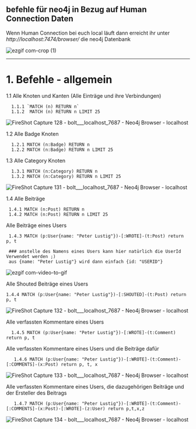 ## befehle für neo4j in Bezug auf Human Connection Daten

Wenn Human Connection bei euch local läuft dann erreicht ihr unter *http://localhost:7474/browser/* die neo4j Datenbank

![ezgif com-crop (1)](https://user-images.githubusercontent.com/1324583/67863204-bf18a000-fb23-11e9-9df6-15a918b63107.gif)



___
# 1. Befehle - allgemein
  1.1 Alle Knoten und Kanten (Alle Einträge und ihre Verbindungen) 
  
      1.1.1 `MATCH (n) RETURN n`
      1.1.2  MATCH (n) RETURN n LIMIT 25 
![FireShot Capture 128 - bolt___localhost_7687 - Neo4j Browser - localhost](https://user-images.githubusercontent.com/1324583/67861482-98a53580-fb20-11e9-8c0a-8bb3aa0b028a.png)



1.2 Alle Badge Knoten 

      1.2.1 MATCH (n:Badge) RETURN n 
      1.2.2 MATCH (n:Badge) RETURN n LIMIT 25
    


1.3 Alle Category Knoten 

      1.3.1 MATCH (n:Category) RETURN n
      1.3.2 MATCH (n:Category) RETURN n LIMIT 25 
    

![FireShot Capture 131 - bolt___localhost_7687 - Neo4j Browser - localhost](https://user-images.githubusercontent.com/1324583/67862172-ea9a8b00-fb21-11e9-97a8-9d948f45610d.png)


1.4 Alle Beiträge
     
     1.4.1 MATCH (n:Post) RETURN n
     1.4.2 MATCH (n:Post) RETURN n LIMIT 25
     
   Alle Beiträge eines Users
   
     1.4.3 MATCH (p:User{name: "Peter Lustig"})-[:WROTE]-(t:Post) return  p, t
     
     ### anstelle des Namens eines Users kann hier natürlich die UserId Verwendet werden ;) 
     aus {name: "Peter Lustig"} wird dann einfach {id: "USERID"}
     
![ezgif com-video-to-gif](https://user-images.githubusercontent.com/1324583/67864543-0ef86680-fb26-11e9-8fbe-98ca79d47c31.gif)

  Alle Shouted Beiträge eines Users
   
    1.4.4 MATCH (p:User{name: "Peter Lustig"})-[:SHOUTED]-(t:Post) return  p, t
     
 ![FireShot Capture 132 - bolt___localhost_7687 - Neo4j Browser - localhost](https://user-images.githubusercontent.com/1324583/67864989-d3aa6780-fb26-11e9-8e33-5b4e3a39085a.png)


Alle verfassten Kommentare eines Users

      1.4.5 MATCH (p:User{name: "Peter Lustig"})-[:WROTE]-(t:Comment) return p, t
     
     
Alle verfassten Kommentare eines Users und die Beiträge dafür

       1.4.6 MATCH (p:User{name: "Peter Lustig"})-[:WROTE]-(t:Comment)-[:COMMENTS]-(x:Post) return p, t, x
       
![FireShot Capture 133 - bolt___localhost_7687 - Neo4j Browser - localhost](https://user-images.githubusercontent.com/1324583/67866115-b70f2f00-fb28-11e9-97f3-f89878f64894.png)


Alle verfassten Kommentare eines Users, die dazugehörigen Beiträge und der Ersteller des Beitrags

       1.4.7 MATCH (p:User{name: "Peter Lustig"})-[:WROTE]-(t:Comment)-[:COMMENTS]-(x:Post)-[:WROTE]-(z:User) return p,t,x,z

![FireShot Capture 134 - bolt___localhost_7687 - Neo4j Browser - localhost](https://user-images.githubusercontent.com/1324583/67866114-b70f2f00-fb28-11e9-96b5-6653d31f7e41.png)
       
